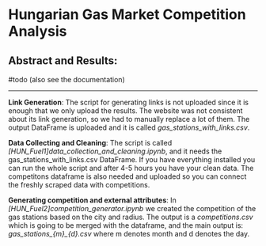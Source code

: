 # Hungarian Gas Market Competition Analysis

Abstract and Results:
---

#todo (also see the documentation)

---
**Link Generation**: The script for generating links is not uploaded since it is enough that we only upload the results. The website was not consistent about its link generation, so we had to manually replace a lot of them. The output DataFrame is uploaded and it is called *gas_stations_with_links.csv*.

**Data Collecting and Cleaning**: The script is called *[HUN_Fuel1]data_collection_and_cleaning.ipynb*, and it needs the gas_stations_with_links.csv DataFrame. If you have everything installed you can run the whole script and after 4-5 hours you have your clean data. The competitons dataframe is also needed and uploaded so you can connect the freshly scraped data with competitions.

**Generating competition and external attributes**: In *[HUN_Fuel2]competition_generator.ipynb* we created the competition of the gas stations based on the city and radius. The output is a *competitions.csv* which is going to be merged with the dataframe, and the main output is: *gas_stations_{m}_{d}.csv* where m denotes month and d denotes the day.
